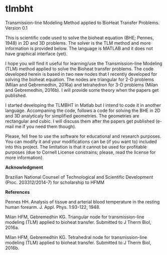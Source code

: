 # tlmbht
Transmission-line Modeling Method applied to BioHeat Transfer Problems. Version 0.1



This is scientific code used to solve the bioheat equation (BHE; Pennes, 1948) in 2D and 3D problems. The solver is the TLM method and more information is provided below. The language is MATLAB and it does not have graphical interface (yet).

I hope you will find it useful for learning/use the Transmission-line Modeling (TLM) method applied to solve the Bioheat transfer problems. The code developed herein is based in two new nodes that I recently developed for solving the bioheat equation. The nodes are triangular for 2-D problems (Milan and Gebremedhin, 2016a) and tetrahedron for 3-D problems (Milan and Gebremedhin, 2016b). I will provide some theory when the papers get published.

I started developing the TLMBHT in Matlab but I intend to code it in another language. Accompaning the code, follows a code for solving the BHE in 2D and 3D analyticaly for simplified geometries. The geometries are rectangular and cubic. I will discuss them after the papers get published (e-mail me if you need them though).

Please, fell free to use the software for educational and research purposes. You can modify it and your modifications can be (if you want to) included into this project. The limitation is that it cannot be used for profitable purposes (due to Cornell License constrains; please, read the license for more information).

<b>Acknowledgment</b>

Brazilian National Counsel of Technological and Scientific Development (Proc. 203312/2014-7) for scholarship to HFMM

<b>References</b>

Pennes HH. Analysis of tissue and arterial blood temperature in the resting human forearm. J. Appl. Phys. 1:93-122, 1948.

Milan HFM, Gebremedhin KG. Triangular node for transmission-line modeling (TLM) applied to bioheat transfer. Submitted to J Therm Biol, 2016a.

Milan HFM, Gebremedhin KG. Tetrahedral node for transmission-line modeling (TLM) applied to bioheat transfer. Submitted to J Therm Biol, 2016b.


